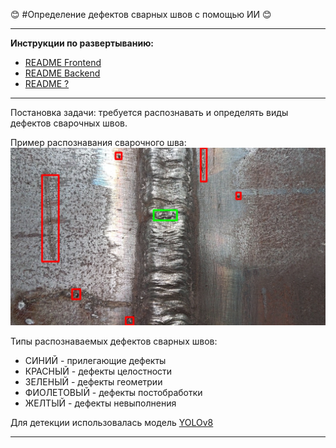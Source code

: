 :blush: #Определение дефектов сварных швов с помощью ИИ :blush:

---
**Инструкции по развертыванию:**
- [README Frontend](https://github.com/Malinnik/atomic-hack/blob/main/frontend/README.md)
- [README Backend](https://github.com/Malinnik/atomic-hack/blob/main/backend/README.md)
- [README ?]()
---
Постановка задачи: требуется распознавать и определять виды дефектов сварочных швов. 

Пример распознавания сварочного шва:
![Пример распознавания сварочного шва](https://github.com/Malinnik/atomic-hack/blob/sidebar/imgs/1%20(4).jpg)

Типы распознаваемых дефектов сварных швов:
- СИНИЙ - прилегающие дефекты
- КРАСНЫЙ - дефекты целостности
- ЗЕЛЕНЫЙ - дефекты геометрии
- ФИОЛЕТОВЫЙ - дефекты постобработки
- ЖЕЛТЫЙ - дефекты невыполнения

Для детекции использовалась модель [YOLOv8](https://github.com/ultralytics/ultralytics)


---
